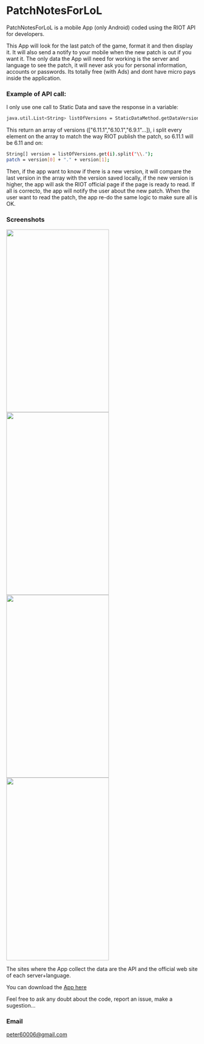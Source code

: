 # PatchNotesForLoL

PatchNotesForLoL is a mobile App (only Android) coded using the RIOT API for developers.

This App will look for the last patch of the game, format it and then display it. It will also send a notify to your mobile when the new patch is out if you want it. The only data the App will need for working is the server and language to see the patch, it will never ask you for personal information, accounts or passwords. Its totally free (with Ads) and dont have micro pays inside the application.

### Example of API call:
I only use one call to Static Data and save the response in a variable:
```sh
java.util.List<String> listOfVersions = StaticDataMethod.getDataVersions("euw", "MY-API-KEY-GO-HERE");
```
This return an array of versions (["6.11.1","6.10.1","6.9.1"...]), i split every element on the array to match the way RIOT publish the patch, so 6.11.1 will be 6.11 and on:
```sh
String[] version = listOfVersions.get(i).split("\\.");
patch = version[0] + "." + version[1];
```
Then, if the app want to know if there is a new version, it will compare the last version in the array with the version saved locally, if the new version is higher, the app will ask the RIOT official page if the page is ready to read. If all is correcto, the app will notify the user about the new patch.
When the user want to read the patch, the app re-do the same logic to make sure all is OK.

### Screenshots

<img src="http://i.imgur.com/jLTLjpU.png" width="270" height="480"/>
<img src="http://i.imgur.com/nKZc3q3.png" width="270" height="480"/>
<img src="http://i.imgur.com/v4WRvKd.png" width="270" height="480"/>
<img src="http://i.imgur.com/nADpQHs.png" width="270" height="480"/>

The sites where the App collect the data are the API and the official web site of each server+language.

You can download the [App here](https://play.google.com/store/apps/details?id=peter.skydev.lolpatch.free)

Feel free to ask any doubt about the code, report an issue, make a sugestion... 

### Email
peter60006@gmail.com

